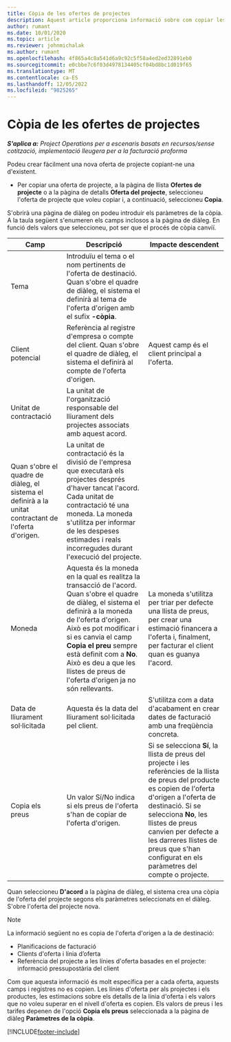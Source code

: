 ```yaml
---
title: Còpia de les ofertes de projectes
description: Aquest article proporciona informació sobre com copiar les cotitzacions del projecte a Project Operations.
author: rumant
ms.date: 10/01/2020
ms.topic: article
ms.reviewer: johnmichalak
ms.author: rumant
ms.openlocfilehash: 4f865a4c8a541d6a9c92c5f58a4ed2ed32891eb0
ms.sourcegitcommit: e0cbbe7c6f03d4978134405cf04bd8bc1d019f65
ms.translationtype: MT
ms.contentlocale: ca-ES
ms.lasthandoff: 12/05/2022
ms.locfileid: "9825265"
---
```

# <a name="copy-project-quotes"></a>Còpia de les ofertes de projectes

_**S'aplica a:** Project Operations per a escenaris basats en recursos/sense cotització, implementació lleugera per a la facturació proforma_

Podeu crear fàcilment una nova oferta de projecte copiant-ne una d'existent. 

- Per copiar una oferta de projecte, a la pàgina de llista **Ofertes de projecte** o a la pàgina de detalls **Oferta del projecte**, seleccioneu l'oferta de projecte que voleu copiar i, a continuació, seleccioneu **Copia**.

S'obrirà una pàgina de diàleg on podeu introduir els paràmetres de la còpia. A la taula següent s'enumeren els camps inclosos a la pàgina de diàleg. En funció dels valors que seleccioneu, pot ser que el procés de còpia canviï.

| **Camp** | **Descripció** | **Impacte descendent** |
| --- | --- | --- |
| Tema | Introduïu el tema o el nom pertinents de l'oferta de destinació. Quan s'obre el quadre de diàleg, el sistema el definirà al tema de l'oferta d'origen amb el sufix **-còpia**. | |
| Client potencial | Referència al registre d'empresa o compte del client. Quan s'obre el quadre de diàleg, el sistema el definirà al compte de l'oferta d'origen. | Aquest camp és el client principal a l'oferta. |
| Unitat de contractació | La unitat de l'organització responsable del lliurament dels projectes associats amb aquest acord.
Quan s'obre el quadre de diàleg, el sistema el definirà a la unitat contractant de l'oferta d'origen. | La unitat de contractació és la divisió de l'empresa que executarà els projectes després d'haver tancat l'acord. Cada unitat de contractació té una moneda. La moneda s'utilitza per informar de les despeses estimades i reals incorregudes durant l'execució del projecte. |
| Moneda | Aquesta és la moneda en la qual es realitza la transacció de l'acord. Quan s'obre el quadre de diàleg, el sistema el definirà a la moneda de l'oferta d'origen. Això es pot modificar i si es canvia el camp **Copia el preu** sempre està definit com a **No**. Això es deu a que les llistes de preus de l'oferta d'origen ja no són rellevants. | La moneda s'utilitza per triar per defecte una llista de preus, per crear una estimació financera a l'oferta i, finalment, per facturar el client quan es guanya l'acord. |
| Data de lliurament sol·licitada | Aquesta és la data del lliurament sol·licitada pel client. | S'utilitza com a data d'acabament en crear dates de facturació amb una freqüència concreta. |
| Copia els preus | Un valor Sí/No indica si els preus de l'oferta s'han de copiar de l'oferta d'origen. | Si se selecciona **Sí**, la llista de preus del projecte i les referències de la llista de preus del producte es copien de l'oferta d'origen a l'oferta de destinació. Si se selecciona **No**, les llistes de preus canvien per defecte a les darreres llistes de preus que s'han configurat en els paràmetres del compte o projecte. |

Quan seleccioneu **D'acord** a la pàgina de diàleg, el sistema crea una còpia de l'oferta del projecte segons els paràmetres seleccionats en el diàleg. S'obre l'oferta del projecte nova. 

> [!NOTE]
> La informació següent no es copia de l'oferta d'origen a la de destinació:
>
> - Planificacions de facturació
> - Clients d'oferta i línia d’oferta
> - Referència del projecte a les línies d'oferta basades en el projecte: informació pressupostària del client
>
>Com que aquesta informació és molt específica per a cada oferta, aquests camps i registres no es copien. Les línies d'oferta per als projectes i els productes, les estimacions sobre els detalls de la línia d'oferta i els valors que no voleu superar en el nivell d'oferta es copien. Els valors de preus i les tarifes depenen de l'opció **Copia els preus** seleccionada a la pàgina de diàleg **Paràmetres de la còpia**.


[!INCLUDE[footer-include](../includes/footer-banner.md)]
